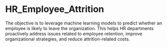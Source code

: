 # HR_Employee_Attrition
The objective is to leverage machine learning models to predict whether an employee is likely to leave the organization. This helps HR departments proactively address issues related to employee retention, improve organizational strategies, and reduce attrition-related costs.
